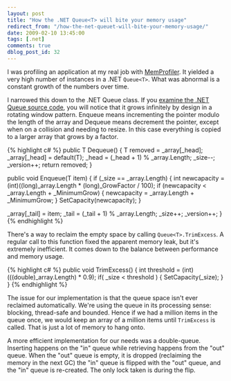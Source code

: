 ```yaml
---
layout: post
title: "How the .NET Queue<T> will bite your memory usage"
redirect_from: "/how-the-net-queuet-will-bite-your-memory-usage/"
date: 2009-02-10 13:45:00
tags: [.net]
comments: true
dblog_post_id: 32
---
```

I was profiling an application at my real job with [MemProfiler](http://memprofiler.com/). It yielded a very high number of instances in a .NET `Queue<T>`. What was abnormal is a constant growth of the numbers over time.

I narrowed this down to the .NET Queue class. If you [examine the .NET Queue source code](http://blogs.msdn.com/sburke/archive/2008/01/16/configuring-visual-studio-to-debug-net-framework-source-code.aspx), you will notice that it grows infinitely by design in a rotating window pattern. Enqueue means incrementing the pointer modulo the length of the array and Dequeue means decrement the pointer, except when on a collision and needing to resize. In this case everything is copied to a larger array that grows by a factor.

{% highlight c# %}
public T Dequeue() {
  T removed = _array[_head];
  _array[_head] = default(T);
  _head = (_head + 1) % _array.Length;
  _size--;
  _version++;
  return removed;
}

public void Enqueue(T item) {
  if (_size == _array.Length) {
    int newcapacity = (int)((long)_array.Length * (long)_GrowFactor / 100);
    if (newcapacity < _array.Length + _MinimumGrow) {
      newcapacity = _array.Length + _MinimumGrow;
    }
    SetCapacity(newcapacity);
  }

  _array[_tail] = item;
  _tail = (_tail + 1) % _array.Length;
  _size++;
  _version++;
}
{% endhighlight %}

There's a way to reclaim the empty space by calling `Queue<T>.TrimExcess`. A regular call to this function fixed the apparent memory leak, but it's extremely inefficient. It comes down to the balance between performance and memory usage.

{% highlight c# %}
public void TrimExcess() {
  int threshold = (int)(((double)_array.Length) * 0.9);
  if( _size < threshold ) {
    SetCapacity(_size);
  }
}
{% endhighlight %}

The issue for our implementation is that the queue space isn't ever reclaimed automatically. We're using the queue in its processing sense: blocking, thread-safe and bounded. Hence if we had a million items in the queue once, we would keep an array of a million items until `TrimExcess` is called. That is just a lot of memory to hang onto.

A more efficient implementation for our needs was a double-queue. Inserting happens on the "in" queue while retrieving happens from the "out" queue. When the "out" queue is empty, it is dropped (reclaiming the memory in the next GC) the "in" queue is flipped with the "out" queue, and the "in" queue is re-created. The only lock taken is during the flip.

